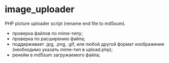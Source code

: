 image_uploader
==============

PHP picture uploader script (rename end file to md5sum).

- проверка файлов по mime-типу;
- проверка по расширению файла;
- поддерживает .jpg, .png, .gif, или любой другой формат изображения (необходимо указать mime-тип в upload.php);
- ренейм в md5sum загружаемого файла;
